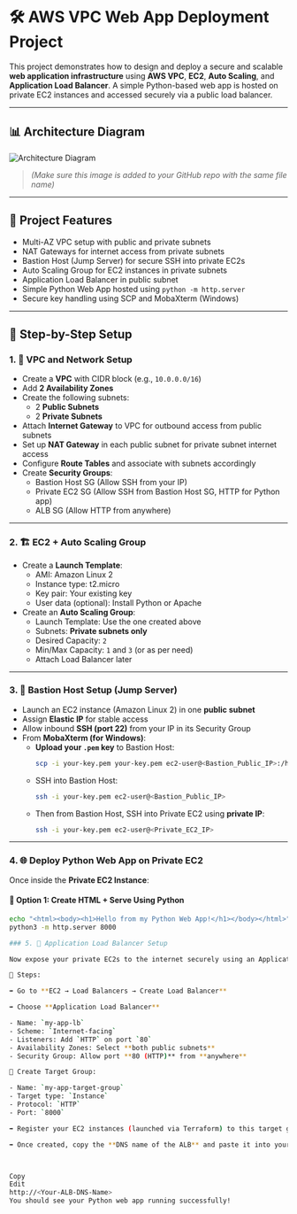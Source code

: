# 🛠️ AWS VPC Web App Deployment Project

This project demonstrates how to design and deploy a secure and scalable **web application infrastructure** using **AWS VPC**, **EC2**, **Auto Scaling**, and **Application Load Balancer**. A simple Python-based web app is hosted on private EC2 instances and accessed securely via a public load balancer.

---

## 📊 Architecture Diagram

![Architecture Diagram](architecture-diagram.png)

> *(Make sure this image is added to your GitHub repo with the same file name)*

---

## 🚀 Project Features

- Multi-AZ VPC setup with public and private subnets
- NAT Gateways for internet access from private subnets
- Bastion Host (Jump Server) for secure SSH into private EC2s
- Auto Scaling Group for EC2 instances in private subnets
- Application Load Balancer in public subnet
- Simple Python Web App hosted using `python -m http.server`
- Secure key handling using SCP and MobaXterm (Windows)

---

## 🧱 Step-by-Step Setup

### 1. 🔧 VPC and Network Setup

- Create a **VPC** with CIDR block (e.g., `10.0.0.0/16`)
- Add **2 Availability Zones**
- Create the following subnets:
  - 2 **Public Subnets**
  - 2 **Private Subnets**
- Attach **Internet Gateway** to VPC for outbound access from public subnets
- Set up **NAT Gateway** in each public subnet for private subnet internet access
- Configure **Route Tables** and associate with subnets accordingly
- Create **Security Groups**:
  - Bastion Host SG (Allow SSH from your IP)
  - Private EC2 SG (Allow SSH from Bastion Host SG, HTTP for Python app)
  - ALB SG (Allow HTTP from anywhere)

---

### 2. 🏗️ EC2 + Auto Scaling Group

- Create a **Launch Template**:
  - AMI: Amazon Linux 2
  - Instance type: t2.micro
  - Key pair: Your existing key
  - User data (optional): Install Python or Apache
- Create an **Auto Scaling Group**:
  - Launch Template: Use the one created above
  - Subnets: **Private subnets only**
  - Desired Capacity: `2`
  - Min/Max Capacity: `1` and `3` (or as per need)
  - Attach Load Balancer later

---

### 3. 🔐 Bastion Host Setup (Jump Server)

- Launch an EC2 instance (Amazon Linux 2) in one **public subnet**
- Assign **Elastic IP** for stable access
- Allow inbound **SSH (port 22)** from your IP in its Security Group
- From **MobaXterm (for Windows)**:
  - **Upload your `.pem` key** to Bastion Host:
    ```bash
    scp -i your-key.pem your-key.pem ec2-user@<Bastion_Public_IP>:/home/ec2-user/
    ```
  - SSH into Bastion Host:
    ```bash
    ssh -i your-key.pem ec2-user@<Bastion_Public_IP>
    ```
  - Then from Bastion Host, SSH into Private EC2 using **private IP**:
    ```bash
    ssh -i your-key.pem ec2-user@<Private_EC2_IP>
    ```

---

### 4. 🌐 Deploy Python Web App on Private EC2

Once inside the **Private EC2 Instance**:

#### 🧾 Option 1: Create HTML + Serve Using Python
```bash
echo "<html><body><h1>Hello from my Python Web App!</h1></body></html>" > index.html
python3 -m http.server 8000

### 5. 📌 Application Load Balancer Setup

Now expose your private EC2s to the internet securely using an Application Load Balancer.

🔹 Steps:

➡️ Go to **EC2 → Load Balancers → Create Load Balancer**

➡️ Choose **Application Load Balancer**

- Name: `my-app-lb`
- Scheme: `Internet-facing`
- Listeners: Add `HTTP` on port `80`
- Availability Zones: Select **both public subnets**
- Security Group: Allow port **80 (HTTP)** from **anywhere**

🎯 Create Target Group:

- Name: `my-app-target-group`
- Target type: `Instance`
- Protocol: `HTTP`
- Port: `8000`

➡️ Register your EC2 instances (launched via Terraform) to this target group

➡️ Once created, copy the **DNS name of the ALB** and paste it into your browser — your Python app should be accessible now!



Copy
Edit
http://<Your-ALB-DNS-Name>
You should see your Python web app running successfully!
